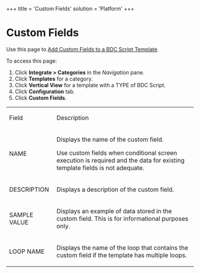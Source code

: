 +++
title = 'Custom Fields'
solution = 'Platform'
+++

# Custom Fields

<div class="use">

Use this page to [Add Custom Fields to a BDC Script
Template](../Use_Cases/Add_Custom_Fields_to_a_BDC_Script_Template).

</div>

To access this page:

1.  Click <span style="font-weight: bold;">Integrate \>
    Categories</span> in the
    <span style="font-style: italic;">Navigation</span> pane.
2.  Click <span style="font-weight: bold;">Templates</span> for a
    category.
3.  Click <span style="font-weight: bold;">Vertical View</span> for a
    template with a TYPE of BDC Script.
4.  Click <span style="font-weight: bold;">Configuration</span> tab.
5.  Click <span style="font-weight: bold;">Custom Fields</span>.

<table>
<tbody>
<tr class="odd">
<td><p>Field</p></td>
<td><p>Description</p></td>
</tr>
<tr class="even">
<td><p>NAME</p></td>
<td><p>Displays the name of the custom field.</p>
<p>Use custom fields when conditional screen execution is required and the data for existing template fields is not adequate.</p></td>
</tr>
<tr class="odd">
<td><p>DESCRIPTION</p></td>
<td><p>Displays a description of the custom field.</p></td>
</tr>
<tr class="even">
<td><p>SAMPLE VALUE</p></td>
<td><p>Displays an example of data stored in the custom field. This is for informational purposes only.</p></td>
</tr>
<tr class="odd">
<td><p>LOOP NAME</p></td>
<td><p>Displays the name of the loop that contains the custom field if the template has multiple loops.</p></td>
</tr>
</tbody>
</table>
